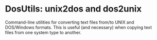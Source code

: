 # DosUtils: unix2dos and dos2unix
Command-line utilities for converting text files from/to UNIX and DOS/Windows formats. This is useful 
(and necessary) when copying text files from one system type to another.
